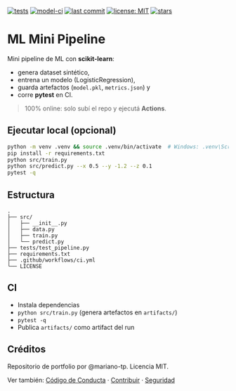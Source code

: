 [![tests](https://img.shields.io/github/actions/workflow/status/mariano-tp/ml-mini-pipeline/ci.yml?branch=main&label=tests&style=flat-square)](https://github.com/mariano-tp/ml-mini-pipeline/actions/workflows/ci.yml)
[![model-ci](https://img.shields.io/github/actions/workflow/status/mariano-tp/ml-mini-pipeline/model-ci.yml?branch=main&label=model-ci&style=flat-square)](https://github.com/mariano-tp/ml-mini-pipeline/actions/workflows/model-ci.yml)
[![last commit](https://img.shields.io/github/last-commit/mariano-tp/ml-mini-pipeline?style=flat-square)](https://github.com/mariano-tp/ml-mini-pipeline/commits/main)
[![license: MIT](https://img.shields.io/badge/license-MIT-green?style=flat-square)](./LICENSE)
[![stars](https://img.shields.io/github/stars/mariano-tp/ml-mini-pipeline?style=flat-square)](https://github.com/mariano-tp/ml-mini-pipeline/stargazers)

# ML Mini Pipeline

Mini pipeline de ML con **scikit-learn**:
- genera dataset sintético,
- entrena un modelo (LogisticRegression),
- guarda artefactos (`model.pkl`, `metrics.json`) y
- corre **pytest** en CI.

> 100% online: solo subí el repo y ejecutá **Actions**.

## Ejecutar local (opcional)
```bash
python -m venv .venv && source .venv/bin/activate  # Windows: .venv\Scripts\activate
pip install -r requirements.txt
python src/train.py
python src/predict.py --x 0.5 --y -1.2 --z 0.1
pytest -q
```

## Estructura
```
.
├── src/
│   ├── __init__.py
│   ├── data.py
│   ├── train.py
│   └── predict.py
├── tests/test_pipeline.py
├── requirements.txt
├── .github/workflows/ci.yml
└── LICENSE
```

## CI
- Instala dependencias
- `python src/train.py` (genera artefactos en `artifacts/`)
- `pytest -q`
- Publica `artifacts/` como artifact del run

## Créditos
Repositorio de portfolio por @mariano-tp. Licencia MIT.

Ver también: [Código de Conducta](./CODE_OF_CONDUCT.md) · [Contribuir](./CONTRIBUTING.md) · [Seguridad](./SECURITY.md)
